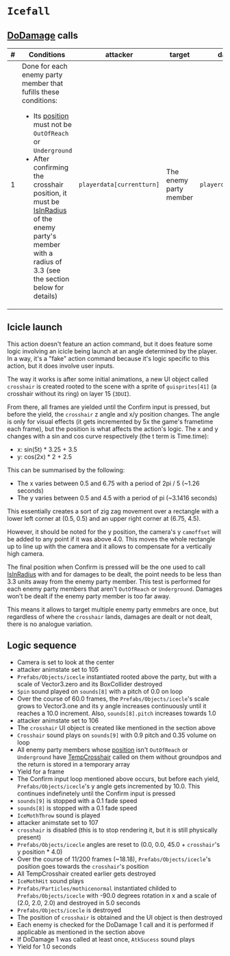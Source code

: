 # `Icefall`

## [DoDamage](../../Damage%20pipeline/DoDamage.md) calls

|#|Conditions|attacker|target|damageammount|property|overrides|block|
|-:|---|---|---|---|---|---|---|
|1|Done for each enemy party member that fufills these conditions:<ul><li>Its [position](../../Actors%20states/BattlePosition.md) must not be `OutOfReach` or `Underground`</li><li>After confirming the crosshair position, it must be [IsInRadius](../../Damage%20pipeline/IsInRadius.md) of the enemy party's member with a radius of 3.3 (see the section below for details)</li></ul>|`playerdata[currentturn]`|The enemy party member|`playerdata[currentturn].atk`|[Freeze](../../Damage%20pipeline/AttackProperty.md)|Empty array|false|

## Icicle launch
This action doesn't feature an action command, but it does feature some logic involving an icicle being launch at an angle determined by the player. In a way, it's a "fake" action command because it's logic specific to this action, but it does involve user inputs.

The way it works is after some initial animations, a new UI object called `crosshair` is created rooted to the scene with a sprite of `guisprites[41]` (a crosshair without its ring) on layer 15 (`3DUI`).

From there, all frames are yielded until the Confirm input is pressed, but before the yield, the `crosshair` z angle and x/y position changes. The angle is only for visual effects (it gets incremented by 5x the game's frametime each frame), but the position is what affects the action's logic. The x and y changes with a sin and cos curve respectively (the t term is Time.time):

- x: sin(5t) * 3.25 + 3.5
- y: cos(2x) * 2 + 2.5

This can be summarised by the following:

- The x varies between 0.5 and 6.75 with a period of 2pi / 5 (~1.26 seconds)
- The y varies between 0.5 and 4.5 with a period of pi (~3.1416 seconds)

This essentially creates a sort of zig zag movement over a rectangle with a lower left corner at (0.5, 0.5) and an upper right corner at (6.75, 4.5).

However, it should be noted for the y position, the camera's y `camoffset` will be added to any point if it was above 4.0. This moves the whole rectangle up to line up with the camera and it allows to compensate for a vertically high camera.

The final position when Confirm is pressed will be the one used to call [IsInRadius](../../Damage%20pipeline/IsInRadius.md) with and for damages to be dealt, the point needs to be less than 3.3 units away from the enemy party member. This test is performed for each enemy party members that aren't `OutOfReach` or `Underground`. Damages won't be dealt if the enemy party member is too far away.

This means it allows to target multiple enemy party emmebrs are once, but regardless of where the `crosshair` lands, damages are dealt or not dealt, there is no analogue variation.

## Logic sequence

- Camera is set to look at the center
- attacker animstate set to 105
- `Prefabs/Objects/icecle` instantiated rooted above the party, but with a scale of Vector3.zero and its BoxCollider destroyed
- `Spin` sound played on `sounds[8]` with a pitch of 0.0 on loop
- Over the course of 60.0 frames, the `Prefabs/Objects/icecle`'s scale grows to Vector3.one and its y angle increases continuously until it reaches a 10.0 increment. Also, `sounds[8].pitch` increases towards 1.0
- attacker animstate set to 106
- The `crosshair` UI object is created like mentioned in the section above
- `Crosshair` sound plays on `sounds[9]` with 0.9 pitch and 0.35 volume on loop
- All enemy party members whose [position](../../Actors%20states/BattlePosition.md) isn't `OutOfReach` or `Underground` have [TempCrosshair](../../Visual%20rendering/TempCrosshair.md) called on them without groundpos and the return is stored in a temporary array
- Yield for a frame
- The Confirm input loop mentioned above occurs, but before each yield, `Prefabs/Objects/icecle`'s y angle gets incremented by 10.0. This continues indefinetely until the Confirm input is pressed
- `sounds[9]` is stopped with a 0.1 fade speed
- `sounds[8]` is stopped with a 0.1 fade speed
- `IceMothThrow` sound is played
- attacker animstate set to 107
- `crosshair` is disabled (this is to stop rendering it, but it is still physically present)
- `Prefabs/Objects/icecle` angles are reset to (0.0, 0.0, 45.0 + `crosshair`'s y position * 4.0)
- Over the course of 11/200 frames (~18.18), `Prefabs/Objects/icecle`'s position goes towards the `crosshair`'s position
- All TempCrosshair created earlier gets destroyed
- `IceMothHit` sound plays
- `Prefabs/Particles/mothicenormal` instantiated childed to `Prefabs/Objects/icecle` with -90.0 degrees rotation in x and a scale of (2.0, 2.0, 2.0) and destroyed in 5.0 seconds
- `Prefabs/Objects/icecle` is destroyed
- The position of `crosshair` is obtained and the UI object is then destroyed
- Each enemy is checked for the DoDamage 1 call and it is performed if applicable as mentioned in the section above
- If DoDamage 1 was called at least once, `AtkSucess` sound plays
- Yield for 1.0 seconds
